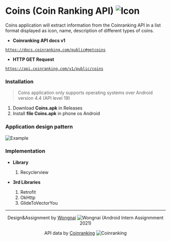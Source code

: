 # Coins (Coin Ranking API) ![Icon](https://www.img.in.th/images/0a49c5196066fe5134c5ef77e75d0ead.png "Icon")

Coins application will extract information from the Coinranking API in a list format displayed as icon, name, description of different types of coins. 

- **Coinranking API docs v1**

<a href="https://docs.coinranking.com/public#getcoins">``` https://docs.coinranking.com/public#getcoins ```</a>

- **HTTP GET Request**

<a href="https://api.coinranking.com/v1/public/coins">``` https://api.coinranking.com/v1/public/coins ```</a>

### Installation 
> Coins application only supports operating systems over Android version 4.4 (API level 19)

1. Download **Coins.apk** in Releases
2. Install **file Coins.apk** in phone os Android

### Application design pattern
![Example](https://www.img.in.th/images/3b354c3dfbf0b23eb1c6aa5e597fea4e.png "Example")

### Implementation

- **Library**
  1. Recyclerview 

- **3rd Libraries**
  1. Retrofit
  2. OkHttp
  3. GlideToVectorYou

<hr>
<p align="center">Design&Assignment by <a href="https://www.wongnai.com/">Wongnai</a> <img src="https://www.img.in.th/images/a7e549a7087e6a5c3195f92e3b87dbb4.png" alt="Wongnai"> (Android Intern Assignmment 2021)</p>
<p align="center">API data by <a href="https://coinranking.com/">Coinranking</a> <img src="https://www.img.in.th/images/870138395fd6c8420ee305ceff4b1b43.png" alt="Coinranking"></p>
